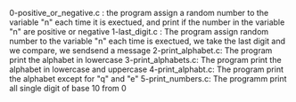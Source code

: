 0-positive_or_negative.c : the program assign a random number to the variable "n" each time it is exectued, and print if the number in the variable "n" are positive or negative
1-last_digit.c : The program assign random number to the variable "n" each time is exectued, we take the last digit and we compare, we sendsend a message
2-print_alphabet.c: The program print the alphabet in lowercase
3-print_alphabets.c: The program print the alphabet in lowercase and uppercase
4-print_alphabt.c: The program print the alphabet except for "q" and "e"
5-print_numbers.c: The programm print all single digit of base 10 from 0
